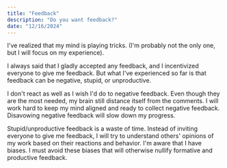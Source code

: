 ```yaml
---
title: "Feedback"
description: "Do you want feedback?"
date: "12/16/2024"
---
```


I've realized that my mind is playing tricks. (I'm probably not the only one, but I will focus on my experience).

I always said that I gladly accepted any feedback, and I incentivized everyone to give me feedback. But what I've experienced so far is that feedback can be negative, stupid, or unproductive.

I don't react as well as I wish I'd do to negative feedback. Even though they are the most needed, my brain still distance itself from the comments. I will work hard to keep my mind aligned and ready to collect negative feedback. Disavowing negative feedback will slow down my progress.

Stupid/unproductive feedback is a waste of time. Instead of inviting everyone to give me feedback, I will try to understand others' opinions of my work based on their reactions and behavior. I'm aware that I have biases. I must avoid these biases that will otherwise nullify formative and productive feedback.
